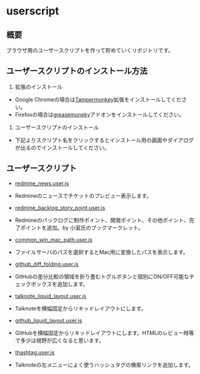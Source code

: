 # userscript

## 概要

ブラウザ用のユーザースクリプトを作って貯めていくリポジトリです。

## ユーザースクリプトのインストール方法

1. 拡張のインストール
 * Google Chromeの場合は[Tampermonkey](https://chrome.google.com/webstore/detail/tampermonkey/dhdgffkkebhmkfjojejmpbldmpobfkfo?hl=ja)拡張をインストールしてください。
 * Firefoxの場合は[greasemoneky](https://addons.mozilla.org/ja/firefox/addon/greasemonkey/)アドオンをインストールしてください。
1. ユーザースクリプトのインストール
 * 下記よりスクリプト名をクリックするとインストール用の画面やダイアログが出るのでインストールしてください。

## ユーザースクリプト

* [redmine_news.user.js](https://github.com/hosoyama-mediba/userscript/raw/master/redmine_news.user.js)
 * Redmineのニュースでチケットのプレビュー表示します。

* [redmine_backlog_story_point.user.js](https://github.com/hosoyama-mediba/userscript/raw/master/redmine_backlog_story_point.user.js)
 * Redmineのバックログに制作ポイント、開発ポイント、その他ポイント、完了ポイントを追加。by 小室氏のブックマークレット。

* [common_win_mac_path.user.js](https://github.com/hosoyama-mediba/userscript/raw/master/common_win_mac_path.user.js)
 * ファイルサーバのパスを選択するとMac用に変換したパスを表示します。

* [github_diff_folding.user.js](https://github.com/hosoyama-mediba/userscript/raw/master/github_diff_folding.user.js)
 * GitHubの差分比較の領域を折り畳むトグルボタンと個別にON/OFF可能なチェックボックスを追加します。

* [talknote_liquid_layout.user.js](https://github.com/hosoyama-mediba/userscript/raw/master/talknote_liquid_layout.user.js)
 * Talknoteを横幅固定からリキッドレイアウトにします。

* [github_liquid_layout.user.js](https://github.com/hosoyama-mediba/userscript/raw/master/github_liquid_layout.user.js)
 * GitHubを横幅固定からリキッドレイアウトにします。HTMLのレビュー時等で多少は視野が広くなると思います。

* [thashtag.user.js](https://github.com/hosoyama-mediba/userscript/raw/master/thashtag.user.js)
 * Talknoteの左メニューによく使うハッシュタグの検索リンクを追加します。

